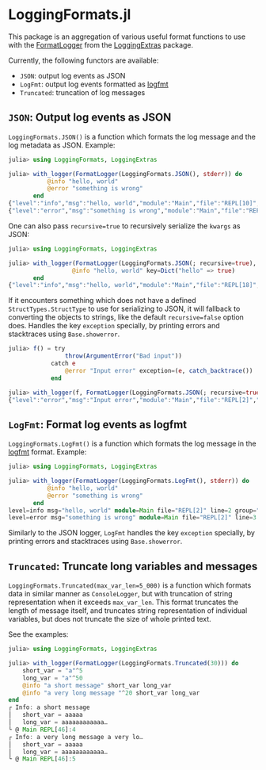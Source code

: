 # LoggingFormats.jl

This package is an aggregation of various useful format functions to use with the
[FormatLogger](https://github.com/JuliaLogging/LoggingExtras.jl#formatlogger-sink) from the
[LoggingExtras](https://github.com/JuliaLogging/LoggingExtras.jl) package.

Currently, the following functors are available:
- `JSON`: output log events as JSON
- `LogFmt`: output log events formatted as [logfmt](https://brandur.org/logfmt)
- `Truncated`: truncation of log messages

## `JSON`: Output log events as JSON

`LoggingFormats.JSON()` is a function which formats the log message and the log metadata as JSON.
Example:

```julia
julia> using LoggingFormats, LoggingExtras

julia> with_logger(FormatLogger(LoggingFormats.JSON(), stderr)) do
           @info "hello, world"
           @error "something is wrong"
       end
{"level":"info","msg":"hello, world","module":"Main","file":"REPL[10]","line":2,"group":"REPL[10]","id":"Main_6972c828","kwargs":{}}
{"level":"error","msg":"something is wrong","module":"Main","file":"REPL[10]","line":3,"group":"REPL[10]","id":"Main_2289c7f9","kwargs":{}}
```

One can also pass `recursive=true` to recursively serialize the `kwargs` as JSON:

```julia
julia> using LoggingFormats, LoggingExtras

julia> with_logger(FormatLogger(LoggingFormats.JSON(; recursive=true), stderr)) do
                  @info "hello, world" key=Dict("hello" => true)
       end
{"level":"info","msg":"hello, world","module":"Main","file":"REPL[18]","line":2,"group":"REPL[18]","id":"Main_ffce16b5","kwargs":{"key":{"hello":true}}}
```

If it encounters something which does not have a defined `StructTypes.StructType` to use
for serializing to JSON, it will fallback to converting the objects to strings, like the default `recursive=false` option does. Handles the key `exception` specially, by printing errors and stacktraces using `Base.showerror`.

```julia
julia> f() = try
                throw(ArgumentError("Bad input"))
            catch e
                @error "Input error" exception=(e, catch_backtrace())
            end

julia> with_logger(f, FormatLogger(LoggingFormats.JSON(; recursive=true), stderr))
{"level":"error","msg":"Input error","module":"Main","file":"REPL[2]","line":4,"group":"REPL[2]","id":"Main_a226875f","kwargs":{"exception":"ERROR: ArgumentError: Bad input\nStacktrace:\n [1] f()\n   @ Main ./REPL[2]:2\n [2] with_logstate(f::Function, logstate::Any)\n   @ Base.CoreLogging ./logging.jl:511\n [3] with_logger(f::Function, logger::FormatLogger)\n   @ Base.CoreLogging ./logging.jl:623\n [4] top-level scope\n   @ REPL[3]:1\n"}}
```

## `LogFmt`: Format log events as logfmt

`LoggingFormats.LogFmt()` is a function which formats the log message in the
[logfmt](https://brandur.org/logfmt) format. Example:

```julia
julia> using LoggingFormats, LoggingExtras

julia> with_logger(FormatLogger(LoggingFormats.LogFmt(), stderr)) do
           @info "hello, world"
           @error "something is wrong"
       end
level=info msg="hello, world" module=Main file="REPL[2]" line=2 group="REPL[2]" id=Main_6972c827
level=error msg="something is wrong" module=Main file="REPL[2]" line=3 group="REPL[2]" id=Main_2289c7f8
```

Similarly to the JSON logger, `LogFmt` handles the key `exception` specially, by printing errors and stacktraces using `Base.showerror`.

## `Truncated`: Truncate long variables and messages

`LoggingFormats.Truncated(max_var_len=5_000)` is a function which formats data in similar manner as `ConsoleLogger`,
but with truncation of string representation when it exceeds `max_var_len`.
This format truncates the length of message itself, and truncates string representation of
individual variables, but does not truncate the size of whole printed text.

See the examples:

```julia
julia> using LoggingFormats, LoggingExtras

julia> with_logger(FormatLogger(LoggingFormats.Truncated(30))) do
    short_var = "a"^5
    long_var = "a"^50
    @info "a short message" short_var long_var
    @info "a very long message "^20 short_var long_var
end
┌ Info: a short message
│   short_var = aaaaa
│   long_var = aaaaaaaaaaaa…
└ @ Main REPL[46]:4
┌ Info: a very long message a very lo…
│   short_var = aaaaa
│   long_var = aaaaaaaaaaaa…
└ @ Main REPL[46]:5
```

